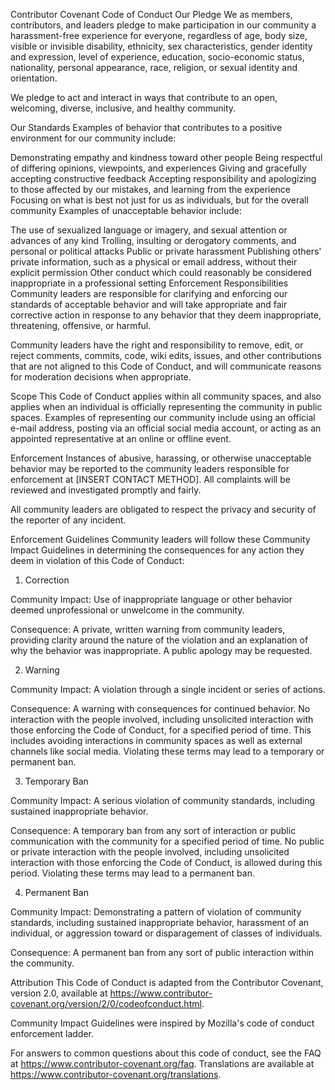 Contributor Covenant Code of Conduct
Our Pledge
We as members, contributors, and leaders pledge to make participation in our community a
harassment-free experience for everyone, regardless of age, body size, visible or invisible
disability, ethnicity, sex characteristics, gender identity and expression, level of experience,
education, socio-economic status, nationality, personal appearance, race, religion, or sexual
identity and orientation.

We pledge to act and interact in ways that contribute to an open, welcoming, diverse, inclusive, and
healthy community.

Our Standards
Examples of behavior that contributes to a positive environment for our community include:

Demonstrating empathy and kindness toward other people
Being respectful of differing opinions, viewpoints, and experiences
Giving and gracefully accepting constructive feedback
Accepting responsibility and apologizing to those affected by our mistakes, and learning from the
experience
Focusing on what is best not just for us as individuals, but for the overall community
Examples of unacceptable behavior include:

The use of sexualized language or imagery, and sexual attention or advances of any kind
Trolling, insulting or derogatory comments, and personal or political attacks
Public or private harassment
Publishing others' private information, such as a physical or email address, without their explicit
permission
Other conduct which could reasonably be considered inappropriate in a professional setting
Enforcement Responsibilities
Community leaders are responsible for clarifying and enforcing our standards of acceptable behavior
and will take appropriate and fair corrective action in response to any behavior that they deem
inappropriate, threatening, offensive, or harmful.

Community leaders have the right and responsibility to remove, edit, or reject comments, commits,
code, wiki edits, issues, and other contributions that are not aligned to this Code of Conduct, and
will communicate reasons for moderation decisions when appropriate.

Scope
This Code of Conduct applies within all community spaces, and also applies when an individual is
officially representing the community in public spaces. Examples of representing our community
include using an official e-mail address, posting via an official social media account, or acting as
an appointed representative at an online or offline event.

Enforcement
Instances of abusive, harassing, or otherwise unacceptable behavior may be reported to the community
leaders responsible for enforcement at [INSERT CONTACT METHOD]. All complaints will be reviewed and
investigated promptly and fairly.

All community leaders are obligated to respect the privacy and security of the reporter of any
incident.

Enforcement Guidelines
Community leaders will follow these Community Impact Guidelines in determining the consequences for
any action they deem in violation of this Code of Conduct:

1. Correction

Community Impact: Use of inappropriate language or other behavior deemed unprofessional or unwelcome
in the community.

Consequence: A private, written warning from community leaders, providing clarity around the nature
of the violation and an explanation of why the behavior was inappropriate. A public apology may be
requested.

2. Warning

Community Impact: A violation through a single incident or series of actions.

Consequence: A warning with consequences for continued behavior. No interaction with the people
involved, including unsolicited interaction with those enforcing the Code of Conduct, for a
specified period of time. This includes avoiding interactions in community spaces as well as
external channels like social media. Violating these terms may lead to a temporary or permanent ban.

3. Temporary Ban

Community Impact: A serious violation of community standards, including sustained inappropriate
behavior.

Consequence: A temporary ban from any sort of interaction or public communication with the community
for a specified period of time. No public or private interaction with the people involved, including
unsolicited interaction with those enforcing the Code of Conduct, is allowed during this period.
Violating these terms may lead to a permanent ban.

4. Permanent Ban

Community Impact: Demonstrating a pattern of violation of community standards, including sustained
inappropriate behavior, harassment of an individual, or aggression toward or disparagement of
classes of individuals.

Consequence: A permanent ban from any sort of public interaction within the community.

Attribution
This Code of Conduct is adapted from the Contributor Covenant, version 2.0, available
at https://www.contributor-covenant.org/version/2/0/codeofconduct.html.

Community Impact Guidelines were inspired by Mozilla's code of conduct enforcement ladder.

For answers to common questions about this code of conduct, see the FAQ
at https://www.contributor-covenant.org/faq. Translations are available
at https://www.contributor-covenant.org/translations.
